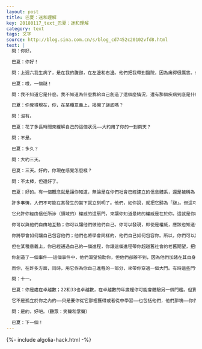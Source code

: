 ```yaml
---
layout: post
title: 巴夏：迷和理解
key: 20180117_text_巴夏：迷和理解
category: text
tags: 文字
source: http://blog.sina.com.cn/s/blog_cd7452c20102vfd8.html
text: |
  問：你好。

  巴夏：你好！

  問：上週六我生病了，是在我的腹部，在左邊和右邊。他們把我帶到醫院，因為痛得很厲害。他們檢查、給我開藥、抽血啦還有其他的，但他們沒查出什麼。他們說：「好，既然你感覺好點了，我們就讓你回家，（至於到底是什麼原因造成的）這將是一個謎。」

  巴夏：哦，一個謎！

  問：我不知道它是什麼。我不知道為什麼我給自己創造了這個麼情況，還有那個疾病到底是什麼？

  巴夏：你覺得現在，你，在某種意義上，揭開了謎底嗎？

  問：沒有。

  巴夏：花了多長時間來緩解自己的這個狀況——大約用了你的一到兩天？

  問：不是。

  巴夏：多久？

  問：大約三天。

  巴夏：三天。好的，你現在感覺怎麼樣？

  問：不太棒，但還好了。

  巴夏：好的。有一個觀念就是讓你知道，無論是在你們社會已經建立的信息體系，還是被稱為「權威/官方」的信息體系，甚至體系的本身有許多事情都是一個迷。而你——你——是你自己的最終解答。你是你所創造的任何謎題的探索者。每件事情的發生都有一個起因，許多起因都是極其的簡單。起因的本身，其實並不神秘。

  許多事情，人們不可能在其發生的當下就立刻明了。他們，如你說，就把它歸為「謎」。但這可能只是在用另一種方式說，你並不需要——對所有發生在你的生活裡的事情、或者它們為什麼會發生在那個特定的時刻——都有意識地分析並覺察到。但是，在路上的某個地方，它會使其本身變得清晰，使其變得平坦。現在，其中一個觀念就是讓你知道，你不必擔心自己太過於依賴權威體系，你終究會改變自己，通過一種或另一種方式，無論他們說他們能或不能做。

  它允許你經由信任所涉（領域的）權威的這扇門，來讓你知道最終的權威是在於你。這就是你創造這種想法的原因之一。因為在過去，你看，你已經在許多不同的生世裡，與如你所說的權威製造了許多的口角。現在你是在給自己一個機會——從你所創造的被權威牽制感中釋放你自己。

  你可以與他們自由地互動；你可以讓他們做他們自己。你可以發現，即使是權威，應該也知道任何事物中仍然包含有神秘和探索的空間。因此，以這樣的方式，你會與他們更平等；而他們，在某種意義上，不必製造一個腹痛給你。

  你將學會如何讓自己包容他們；他們也將學會同樣的，他們自己如何包容你。所以，你們可以讓彼此都做自己，並尊重雙方的彼此所是，而不是認為任何一方比另一方更正確。你的指導靈也會與你分享有關這方面的一些觀念，這將，也許，通過一些你的日常生活中或在你的夢境中所發生的事件來揭示，從你的時間今晚開始。

  但在某種意義上，你已經通過自己的一個進程，你讓這個進程帶你超越舊社會的老舊期望，把你放在不同的水平上。確認，在許多方面，你都能很明智地做事情，你創造的體驗是不同於其他許多人都有過的經歷，而在你面前的物理管道（指岱羅‧安卡）也曾經歷過。要認識到腹部某個特別區域的疼痛，是一個連你的醫生也束手無策的區域。他們沒有什麼可以為你做的。這是一個超出他們理解之外的區域，卻並不在你的理解之外。

  你創造了一個事件——這個事件中，他們渴望協助你，但他們卻辦不到，因為他們加諸在其自身的侷限性。越來越多的人，給予他們（醫生）機會去認識到，在這兒還有許多他們不熟悉的東西，這會讓他們在不同的領域裡探索更多，知曉他們已有的研究並不能回答一切。你是在引誘他們，在某種意義上，從這些殼（桎梏）裡出來。這就是你與他們共同創造這起事件的原因之一。

  而你，在許多方面，同時，用它作為你自己進程的一部分，來帶你穿過一個大門。有時這些門代表的是痛苦，因為（受）在你們的社會裡伴隨著你成長的期望和信念系統（的影響），但逐漸地，那些門和進程會越來越少、痛苦更少。你的物理年齡是多少？

  問：十一。

  巴夏：你是處在卓越數；22和33也卓越數，在卓越數的年歲裡你可能會體驗另一個門檻。但實際上你已經通過了，在這個年齡，它卻讓許多其他的人直到33歲時才實現。你只用了三分之一的時間，因此你正非常快地加速著。我們感謝你在那方面的勇氣，它會使你現在所處的其他（活動/關係裡的）相互作用有所不同。在你的生活中從這一點（指腹痛事件）開始，至於你決定什麼需要神秘化，又或者簡單地將其理解為平常的事——這創造來自於你，並服務所有牽涉其中的人。

  它不是孤立於你之內的——只是要你從它那裡獲得或者從中學習——也包括他們，他們那塊——你們的醫療界——你與其互動的人，也從中學習。在那方面，你是一個非常大膽的老師。你會大膽的教學相當長的一段時間。你所參與的每一次互動，在我們的覺察裡，隨著時間的推移，會變得越來越大膽。謝謝你。

  問：是的，好吧。（聽眾：笑聲和掌聲）

  巴夏：下一個！
---
```


{%- include algolia-hack.html -%}
